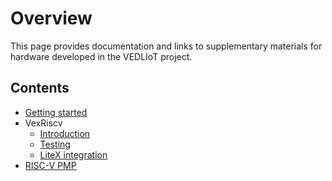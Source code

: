 # Overview
This page provides documentation and links to supplementary materials for hardware developed in the VEDLIoT project. 

## Contents
- [Getting started](doc/quickstart.md)
- VexRiscv
  - [Introduction](doc/vexriscv_intro.md)
  - [Testing](doc/vexriscv_test.md)
  - [LiteX integration](doc/vexriscv_litex.md)
- [RISC-V PMP](doc/riscv_pmp.md)